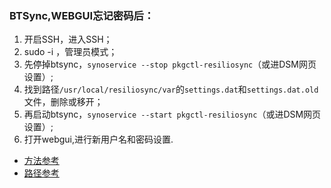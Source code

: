 ### BTSync,WEBGUI忘记密码后：

1. 开启SSH，进入SSH；
2. sudo -i ，管理员模式；
3. 先停掉btsync，`synoservice --stop pkgctl-resiliosync`（或进DSM网页设置）;
4. 找到路径`/usr/local/resiliosync/var`的`settings.dat`和`settings.dat.old`文件，删除或移开；
5. 再启动btsync，`synoservice --start pkgctl-resiliosync`（或进DSM网页设置）;
6. 打开webgui,进行新用户名和密码设置.

- [方法参考](https://help.resilio.com/hc/en-us/articles/205450295)
- [路径参考](https://help.resilio.com/hc/en-us/articles/206664690)
